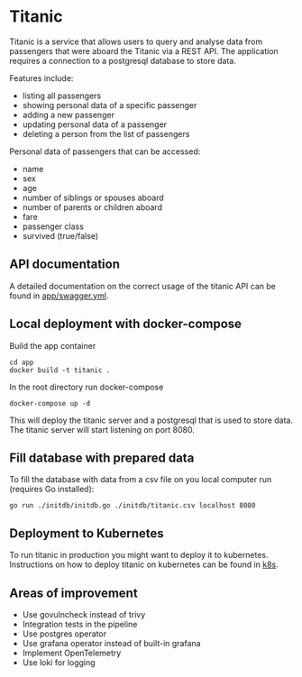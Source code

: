 # Titanic
Titanic is a service that allows users to query and analyse data from passengers that were aboard the Titanic via a REST API.
The application requires a connection to a postgresql database to store data.

Features include:
- listing all passengers
- showing personal data of a specific passenger
- adding a new passenger
- updating personal data of a passenger
- deleting a person from the list of passengers 

Personal data of passengers that can be accessed:
- name
- sex
- age
- number of siblings or spouses aboard
- number of parents or children aboard
- fare
- passenger class
- survived (true/false)

## API documentation
A detailed documentation on the correct usage of the titanic API can be found in [app/swagger.yml](https://github.com/labrenbe/titanic/-/blob/main/app/swagger.yml).

## Local deployment with docker-compose

Build the app container
```
cd app
docker build -t titanic .
```
In the root directory run docker-compose
```
docker-compose up -d
```
This will deploy the titanic server and a postgresql that is used to store data. The titanic server will start listening on port 8080.

## Fill database with prepared data
To fill the database with data from a csv file on you local computer run (requires Go installed):
```
go run ./initdb/initdb.go ./initdb/titanic.csv localhost 8080
```

## Deployment to Kubernetes
To run titanic in production you might want to deploy it to kubernetes.
Instructions on how to deploy titanic on kubernetes can be found in [k8s](https://github.com/labrenbe/titanic/-/tree/main/k8s).

## Areas of improvement
- Use govulncheck instead of trivy
- Integration tests in the pipeline
- Use postgres operator
- Use grafana operator instead of built-in grafana
- Implement OpenTelemetry
- Use loki for logging

